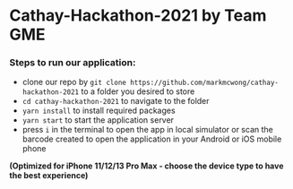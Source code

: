 # Cathay-Hackathon-2021 by Team GME

### Steps to run our application:
- clone our repo by `git clone https://github.com/markmcwong/cathay-hackathon-2021` to a folder you desired to store
- `cd cathay-hackathon-2021` to navigate to the folder
- `yarn install` to install required packages
- `yarn start` to start the application server
- press `i` in the terminal to open the app in local simulator or scan the barcode created to open the application in your Android or iOS mobile phone

**(Optimized for iPhone 11/12/13 Pro Max - choose the device type to have the best experience)**
